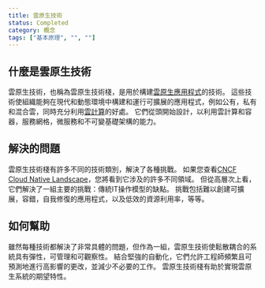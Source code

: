 ```yaml
---
title: 雲原生技術
status: Completed
category: 概念
tags: ["基本原理", "", ""]
---
```


## 什麼是雲原生技術

雲原生技術，也稱為雲原生技術棧，是用於構建[雲原生應用程式](/zh-tw/cloud-native-apps/)的技術。 
這些技術使組織能夠在現代和動態環境中構建和運行可擴展的應用程式，例如公有，私有和混合雲，同時充分利用[雲計算](/zh-tw/cloud-computing/)的好處。 
它們從頭開始設計，以利用雲計算和容器，服務網格，微服務和不可變基礎架構的能力。

## 解決的問題

雲原生技術棧有許多不同的技術類別，解決了各種挑戰。 
如果您查看[CNCF Cloud Native Landscape](https://landscape.cncf.io/)，您將看到它涉及的許多不同領域。 
但從高層次上看，它們解決了一組主要的挑戰：傳統IT操作模型的缺點。 
挑戰包括難以創建可擴展，容錯，自我修復的應用程式，以及低效的資源利用率，等等。

## 如何幫助

雖然每種技術都解決了非常具體的問題，但作為一組，雲原生技術使鬆散耦合的系統具有彈性，可管理和可觀察性。 
結合堅強的自動化，它們允許工程師頻繁且可預測地進行高影響的更改，並減少不必要的工作。 
雲原生技術棧有助於實現雲原生系統的期望特性。 
